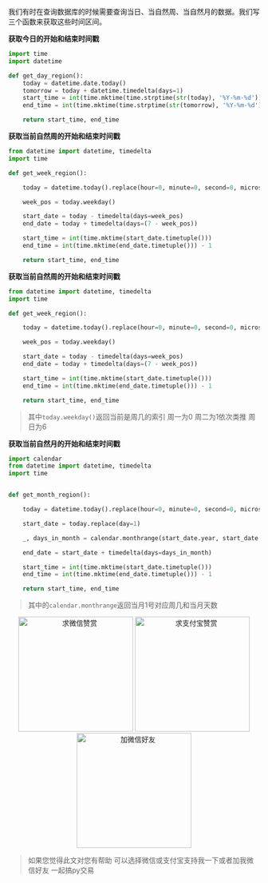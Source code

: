 我们有时在查询数据库的时候需要查询当日、当自然周、当自然月的数据。我们写三个函数来获取这些时间区间。

**获取今日的开始和结束时间戳**

```python
import time
import datetime

def get_day_region():
    today = datetime.date.today() 
    tomorrow = today + datetime.timedelta(days=1)
    start_time = int(time.mktime(time.strptime(str(today), '%Y-%m-%d')))
    end_time = int(time.mktime(time.strptime(str(tomorrow), '%Y-%m-%d'))) - 1

    return start_time, end_time
```

**获取当前自然周的开始和结束时间戳**

```python
from datetime import datetime, timedelta
import time

def get_week_region():

    today = datetime.today().replace(hour=0, minute=0, second=0, microsecond=0)

    week_pos = today.weekday()

    start_date = today - timedelta(days=week_pos)
    end_date = today + timedelta(days=(7 - week_pos))

    start_time = int(time.mktime(start_date.timetuple()))
    end_time = int(time.mktime(end_date.timetuple())) - 1

    return start_time, end_time
```


**获取当前自然周的开始和结束时间戳**


```python
from datetime import datetime, timedelta
import time

def get_week_region():

    today = datetime.today().replace(hour=0, minute=0, second=0, microsecond=0)

    week_pos = today.weekday()

    start_date = today - timedelta(days=week_pos)
    end_date = today + timedelta(days=(7 - week_pos))

    start_time = int(time.mktime(start_date.timetuple()))
    end_time = int(time.mktime(end_date.timetuple())) - 1

    return start_time, end_time
```

> 其中`today.weekday()`返回当前是周几的索引 周一为0 周二为1依次类推 周日为6

**获取当前自然月的开始和结束时间戳**

```python
import calendar
from datetime import datetime, timedelta
import time


def get_month_region():

    today = datetime.today().replace(hour=0, minute=0, second=0, microsecond=0)

    start_date = today.replace(day=1)

    _, days_in_month = calendar.monthrange(start_date.year, start_date.month)

    end_date = start_date + timedelta(days=days_in_month)

    start_time = int(time.mktime(start_date.timetuple()))
    end_time = int(time.mktime(end_date.timetuple())) - 1

    return start_time, end_time
```

> 其中的`calendar.monthrange`返回当月1号对应周几和当月天数


<div  style="text-align: center;">    
<img src="https://s1.ax1x.com/2020/06/25/NwjAbj.jpg" alt="求微信赞赏" border="0"  width="230" height="230" />
<img src="https://s1.ax1x.com/2020/06/25/NwjvyF.jpg" alt="求支付宝赞赏" border="0"  width="230" height="230"/>
<img src="https://s1.ax1x.com/2020/06/25/Nwv8l8.jpg" alt="加微信好友" border="0" width="230" height="230"/>
</div>

> 如果您觉得此文对您有帮助 可以选择微信或支付宝支持我一下或者加我微信好友 一起搞py交易

